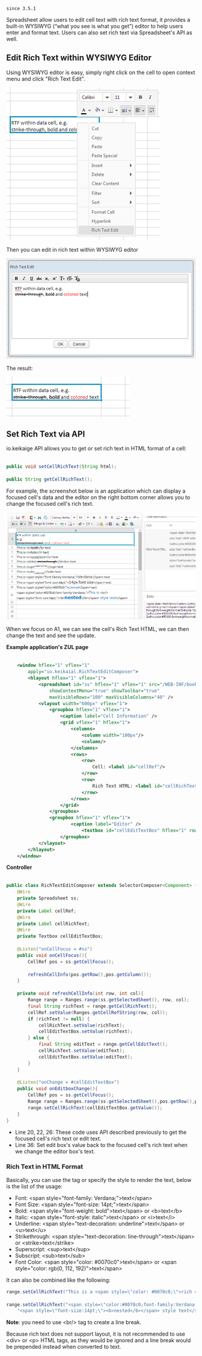 `since 3.5.1`

Spreadsheet allow users to edit cell text with rich text format, it
provides a built-in WYSIWYG (“what you see is what you get”) editor to
help users enter and format text. Users can also set rich text via
Spreadsheet's API as well.

## Edit Rich Text within WYSIWYG Editor

Using WYSIWYG editor is easy, simply right click on the cell to open
context menu and click "Rich Text Edit".

![EditRichText.png](/assets/images/dev-ref/EditRichText.png "EditRichText.png")

Then you can edit in rich text within WYSIWYG editor

![Richtextbox.png](/assets/images/dev-ref/Richtextbox.png "Richtextbox.png")

The result:

![RichText.png](/assets/images/dev-ref/RichText.png "RichText.png")

## Set Rich Text via API

<javadoc directory="keikai">io.keikaige</javadoc> API allows
you to get or set rich text in HTML format of a cell:

``` java

public void setCellRichText(String html);

public String getCellRichText();
```

For example, the screenshot below is an application which can display a
focused cell's data and the editor on the right bottom corner allows you
to change the focused cell's rich text.

![ center](/assets/images/dev-ref/RichTextAPI.png " center")

When we focus on A1, we can see the cell's Rich Text HTML, we can then
change the text and see the update.

**Example application's ZUL page**

``` xml

    <window hflex="1" vflex="1"
        apply="io.keikaial.RichTextEditComposer">
        <hlayout hflex="1" vflex="1">
            <spreadsheet id="ss" hflex="1" vflex="1" src="/WEB-INF/books/richTextEdit.xlsx"
                showContextMenu="true" showToolbar="true"
                maxVisibleRows="100" maxVisibleColumns="40" />
            <vlayout width="600px" vflex="1">
                <groupbox hflex="1" vflex="1">
                    <caption label="Cell Information" />
                    <grid vflex="1" hflex="1">
                        <columns>
                            <column width="100px"/>
                            <column/>
                        </columns>
                        <rows>
                            <row>
                                Cell: <label id="cellRef"/>
                            </row>
                            <row>
                                Rich Text HTML: <label id="cellRichText"/>
                            </row>
                        </rows>
                    </grid>
                </groupbox>
                <groupbox hflex="1" vflex="1">
                        <caption label="Editor" />
                            <textbox id="cellEditTextBox" hflex="1" rows="10" vflex="1"/>
                    </groupbox>
            </vlayout>
        </hlayout>
    </window>
```

**Controller**

``` java

public class RichTextEditComposer extends SelectorComposer<Component> {
    @Wire
    private Spreadsheet ss;
    @Wire
    private Label cellRef;
    @Wire
    private Label cellRichText;
    @Wire
    private Textbox cellEditTextBox;
    
    @Listen("onCellFocus = #ss")
    public void onCellFocus(){
        CellRef pos = ss.getCellFocus();
        
        refreshCellInfo(pos.getRow(),pos.getColumn());      
    }
    
    private void refreshCellInfo(int row, int col){
        Range range = Ranges.range(ss.getSelectedSheet(), row, col);
        final String richText = range.getCellRichText();
        cellRef.setValue(Ranges.getCellRefString(row, col));
        if (richText != null) {
            cellRichText.setValue(richText);
            cellEditTextBox.setValue(richText);
        } else {
            final String editText = range.getCellEditText();
            cellRichText.setValue(editText);
            cellEditTextBox.setValue(editText);
        }
    }
    
    @Listen("onChange = #cellEditTextBox")
    public void onEditboxChange(){
        CellRef pos = ss.getCellFocus();
        Range range = Ranges.range(ss.getSelectedSheet(),pos.getRow(),pos.getColumn());
        range.setCellRichText(cellEditTextBox.getValue());
    }
}
```

  - Line 20, 22, 26: These code uses API described previously to get the
    focused cell's rich text or edit text.
  - Line 36: Set edit box's value back to the focused cell's rich text
    when we change the editor box's text.

### Rich Text in HTML Format

Basically, you can use the tag or specify the style to render the text,
below is the list of the usage:

  - Font: \<span style="font-family: Verdana;"\>text\</span\>
  - Font Size: \<span style="font-size: 14pt;"\>text\</span\>
  - Bold: \<span style="font-weight: bold"\>text\</span\> or
    \<b\>text\</b\>
  - Italic: \<span style="font-style: italic"\>text\</span\> or
    \<i\>text\</i\>
  - Underline: \<span style="text-decoration: underline"\>text\</span\>
    or \<u\>text\</u\>
  - Strikethrough: \<span style="text-decoration:
    line-through"\>text\</span\> or \<strike\>text\</strike\>
  - Superscript: \<sup\>text\</sup\>
  - Subscript: \<sub\>text\</sub\>
  - Font Color: \<span style="color: \#0070c0"\>text\</span\> or \<span
    style="color: rgb(0, 112, 192)"\>text\</span\>

It can also be combined like the following:

``` java
range.setCellRichText("This is a <span style=\"color: #0070c0;\">rich <b>text</b></span>");

range.setCellRichText("<span style=\"color:#0070c0;font-family:Verdana;\">This is <br/>" +
    "<span style=\"font-size:14pt;\"><b>nested</b></span> style text</span>");
```

**Note**: you need to use \<br/\> tag to create a line break.

Because rich text does not support layout, it is not recommended to use
\<div\> or \<p\> HTML tags, as they would be ignored and a line break
would be prepended instead when converted to text.
